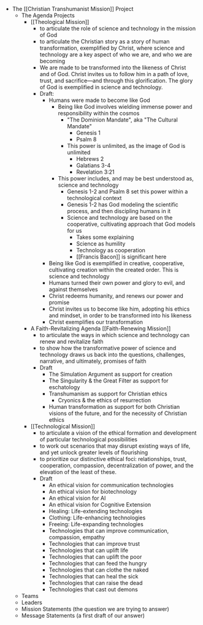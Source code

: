 - The [[Christian Transhumanist Mission]] Project
    - The Agenda Projects
        - [[Theological Mission]]
            - to articulate the role of science and technology in the mission of God
            - to articulate the Christian story as a story of human transformation, exemplified by Christ, where science and technology are a key aspect of who we are, and who we are becoming
            - We are made to be transformed into the likeness of Christ and of God. Christ invites us to follow him in a path of love, trust, and sacrifice—and through this glorification. The glory of God is exemplified in science and technology.
            - Draft:
                - Humans were made to become like God
                    - Being like God involves wielding immense power and responsibility within the cosmos
                        - "The Dominion Mandate", aka "The Cultural Mandate"
                            - Genesis 1
                            - Psalm 8
                        - This power is unlimited, as the image of God is unlimited
                            - Hebrews 2
                            - Galatians 3-4
                            - Revelation 3:21
                    - This power includes, and may be best understood as, science and technology
                        - Genesis 1-2 and Psalm 8 set this power within a technological context
                        - Genesis 1-2 has God modeling the scientific process, and then discipling humans in it
                        - Science and technology are based on the cooperative, cultivating approach that God models for us
                            - Takes some explaining
                            - Science as humility
                            - Technology as cooperation
                            - [[Francis Bacon]] is significant here
                - Being like God is exemplified in creative, cooperative, cultivating creation within the created order. This is science and technology 
                - Humans turned their own power and glory to evil, and against themselves
                - Christ redeems humanity, and renews our power and promise
                - Christ invites us to become like him, adopting his ethics and mindset, in order to be transformed into his likeness
                - Christ exemplifies our transformation
        - A Faith-Revitalizing Agenda [[Faith-Renewing Mission]]
            - to articulate the ways in which science and technology can renew and revitalize faith
            - to show how the transformative power of science and technology draws us back into the questions, challenges, narrative, and ultimately, promises of faith
            - Draft
                - The Simulation Argument as support for creation
                - The Singularity & the Great Filter as support for eschatology
                - Transhumanism as support for Christian ethics
                    - Cryonics & the ethics of resurrection
                - Human transformation as support for both Christian visions of the future, and for the necessity of Christian ethics
        - [[Technological Mission]]
            - to articulate a vision of the ethical formation and development of particular technological possibilities
            - to work out scenarios that may disrupt existing ways of life, and yet unlock greater levels of flourishing
            - to prioritize our distinctive ethical foci: relationships, trust, cooperation, compassion, decentralization of power, and the elevation of the least of these.
            - Draft
                - An ethical vision for communication technologies
                - An ethical vision for biotechnology
                - An ethical vision for AI
                - An ethical vision for Cognitive Extension
                - Healing: Life-extending technologies
                - Clothing: Life-enhancing technologies
                - Freeing: Life-expanding technologies
                - Technologies that can improve communication, compassion, empathy
                - Technologies that can improve trust
                - Technologies that can uplift life
                - Technologies that can uplift the poor
                - Technologies that can feed the hungry
                - Technologies that can clothe the naked
                - Technologies that can heal the sick
                - Technologies that can raise the dead
                - Technologies that cast out demons
    - Teams
    - Leaders
    - Mission Statements (the question we are trying to answer)
    - Message Statements (a first draft of our answer)
